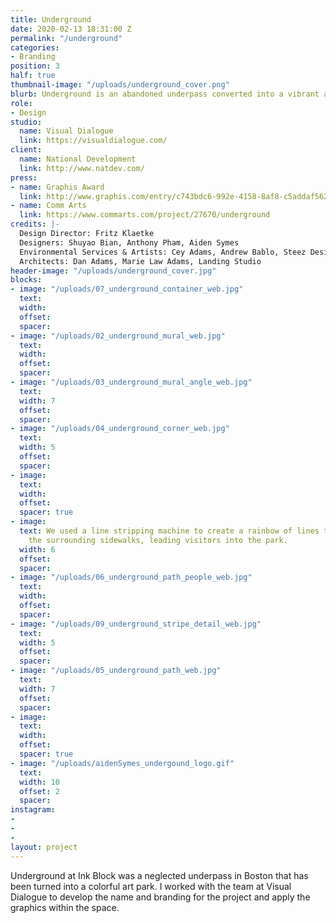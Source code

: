 ```yaml
---
title: Underground
date: 2020-02-13 18:31:00 Z
permalink: "/underground"
categories:
- Branding
position: 3
half: true
thumbnail-image: "/uploads/underground_cover.png"
blurb: Underground is an abandoned underpass converted into a vibrant art park.
role:
- Design
studio:
  name: Visual Dialogue
  link: https://visualdialogue.com/
client:
  name: National Development
  link: http://www.natdev.com/
press:
- name: Graphis Award
  link: http://www.graphis.com/entry/c743bdc6-992e-4158-8af8-c5addaf5625b/
- name: Comm Arts
  link: https://www.commarts.com/project/27670/underground
credits: |-
  Design Director: Fritz Klaetke
  Designers: Shuyao Bian, Anthony Pham, Aiden Symes
  Environmental Services & Artists: Cey Adams, Andrew Bablo, Steez Design, Percy Fortini-Wright, Hoxxoh, Imagine, Marka27, Vyal One, Douglas Weathersby
  Architects: Dan Adams, Marie Law Adams, Landing Studio
header-image: "/uploads/underground_cover.jpg"
blocks:
- image: "/uploads/07_underground_container_web.jpg"
  text: 
  width: 
  offset: 
  spacer: 
- image: "/uploads/02_underground_mural_web.jpg"
  text: 
  width: 
  offset: 
  spacer: 
- image: "/uploads/03_underground_mural_angle_web.jpg"
  text: 
  width: 7
  offset: 
  spacer: 
- image: "/uploads/04_underground_corner_web.jpg"
  text: 
  width: 5
  offset: 
  spacer: 
- image: 
  text: 
  width: 
  offset: 
  spacer: true
- image: 
  text: We used a line stripping machine to create a rainbow of lines that begin on
    the surrounding sidewalks, leading visitors into the park.
  width: 6
  offset: 
  spacer: 
- image: "/uploads/06_underground_path_people_web.jpg"
  text: 
  width: 
  offset: 
  spacer: 
- image: "/uploads/09_underground_stripe_detail_web.jpg"
  text: 
  width: 5
  offset: 
  spacer: 
- image: "/uploads/05_underground_path_web.jpg"
  text: 
  width: 7
  offset: 
  spacer: 
- image: 
  text: 
  width: 
  offset: 
  spacer: true
- image: "/uploads/aidenSymes_undergound_logo.gif"
  text: 
  width: 10
  offset: 2
  spacer: 
instagram:
- 
- 
- 
layout: project
---
```


Underground at Ink Block was a neglected underpass in Boston that has been turned into a colorful art park. I worked with the team at Visual Dialogue to develop the name and branding for the project and apply the graphics within the space.
